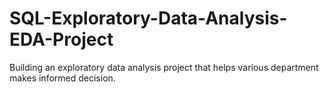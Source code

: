 # SQL-Exploratory-Data-Analysis-EDA-Project
Building an exploratory data analysis project that helps various department makes informed decision.
